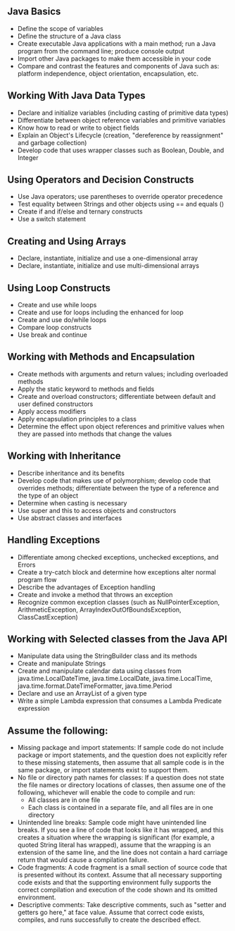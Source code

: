 ## Java Basics

- Define the scope of variables
- Define the structure of a Java class
- Create executable Java applications with a main method; run a Java program from the command line; produce console output
- Import other Java packages to make them accessible in your code
- Compare and contrast the features and components of Java such as: platform independence, object orientation, encapsulation, etc.

## Working With Java Data Types

- Declare and initialize variables (including casting of primitive data types)
- Differentiate between object reference variables and primitive variables
- Know how to read or write to object fields
- Explain an Object's Lifecycle (creation, "dereference by reassignment" and garbage collection)
- Develop code that uses wrapper classes such as Boolean, Double, and Integer

## Using Operators and Decision Constructs

- Use Java operators; use parentheses to override operator precedence
- Test equality between Strings and other objects using == and equals ()
- Create if and if/else and ternary constructs
- Use a switch statement

## Creating and Using Arrays

- Declare, instantiate, initialize and use a one-dimensional array
- Declare, instantiate, initialize and use multi-dimensional arrays

## Using Loop Constructs

- Create and use while loops
- Create and use for loops including the enhanced for loop
- Create and use do/while loops
- Compare loop constructs
- Use break and continue

## Working with Methods and Encapsulation

- Create methods with arguments and return values; including overloaded methods
- Apply the static keyword to methods and fields
- Create and overload constructors; differentiate between default and user defined constructors
- Apply access modifiers
- Apply encapsulation principles to a class
- Determine the effect upon object references and primitive values when they are passed into methods that change the values

## Working with Inheritance

- Describe inheritance and its benefits
- Develop code that makes use of polymorphism; develop code that overrides methods; differentiate between the type of a reference and the type of an object
- Determine when casting is necessary
- Use super and this to access objects and constructors
- Use abstract classes and interfaces

## Handling Exceptions

- Differentiate among checked exceptions, unchecked exceptions, and Errors
- Create a try-catch block and determine how exceptions alter normal program flow
- Describe the advantages of Exception handling
- Create and invoke a method that throws an exception
- Recognize common exception classes (such as NullPointerException, ArithmeticException, ArrayIndexOutOfBoundsException, ClassCastException)

## Working with Selected classes from the Java API

- Manipulate data using the StringBuilder class and its methods
- Create and manipulate Strings
- Create and manipulate calendar data using classes from java.time.LocalDateTime, java.time.LocalDate, java.time.LocalTime, java.time.format.DateTimeFormatter, java.time.Period
- Declare and use an ArrayList of a given type
- Write a simple Lambda expression that consumes a Lambda Predicate expression

## Assume the following:

- Missing package and import statements: If sample code do not include package or import statements, and the question does not explicitly refer to these missing statements, then assume that all sample code is in the same package, or import statements exist to support them.
- No file or directory path names for classes: If a question does not state the file names or directory locations of classes, then assume one of the following, whichever will enable the code to compile and run:
  - All classes are in one file
  - Each class is contained in a separate file, and all files are in one directory
- Unintended line breaks: Sample code might have unintended line breaks. If you see a line of code that looks like it has wrapped, and this creates a situation where the wrapping is significant (for example, a quoted String literal has wrapped), assume that the wrapping is an extension of the same line, and the line does not contain a hard carriage return that would cause a compilation failure.
- Code fragments: A code fragment is a small section of source code that is presented without its context. Assume that all necessary supporting code exists and that the supporting environment fully supports the correct compilation and execution of the code shown and its omitted environment.
- Descriptive comments: Take descriptive comments, such as "setter and getters go here," at face value. Assume that correct code exists, compiles, and runs successfully to create the described effect.
